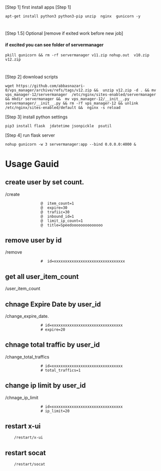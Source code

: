 [Step 1] first install apps [Step 1]

    apt-get install python3 python3-pip unzip  nginx  gunicorn -y

# 

[Step 1.5] Optional [remove if exited work before new job]
#### if excited you can see folder of servermanager

    pkill gunicorn && rm -rf servermanager v11.zip nohup.out  v10.zip v12.zip
#  

[Step 2] download scripts

    wget https://github.com/abbasnazari-0/vps_manager/archive/refs/tags/v12.zip &&  unzip v12.zip -d . && mv vps_manager-12/servermanager  /etc/nginx/sites-enabled/servermanager && mkdir servermanager &&  mv vps_manager-12/__init__.py servermanager/__init__.py && rm -rf vps_manager-12 && unlink /etc/nginx/sites-enabled/default &&  nginx -s reload

[Step 3] install python settings

    pip3 install flask  jdatetime jsonpickle  psutil

[Step 4] run flask server

    nohup gunicorn -w 3 servermanager:app --bind 0.0.0.0:4000 &




# Usage Gauid
 
## create user by set count.
 /create 
 
                    @  item_count=1
                    @  expire=30
                    @  trafiic=30
                    @  inbound_id=1
                    @  limit_ip_count=1
                    @  title=Speedoooooooooooooo


## remove user by id
/remove 

                    #  id=xxxxxxxxxxxxxxxxxxxxxxxxxxxxxxxx
                    


## get all user_item_count 

/user_item_count



## chnage Expire Date by user_id

/change_expire_date.

                    # id=xxxxxxxxxxxxxxxxxxxxxxxxxxxxxxxx
                    # expire=20



## chnage total traffic by user_id                    

/change_total_traffics

                    # id=xxxxxxxxxxxxxxxxxxxxxxxxxxxxxxxx
                    # total_traffics=1



## change ip limit by user_id        

/chnage_ip_limit

                    # id=xxxxxxxxxxxxxxxxxxxxxxxxxxxxxxxx
                    # ip_limit=20
                    
## restart x-ui      

        /restart/x-ui
        
## restart socat

        /restart/socat
